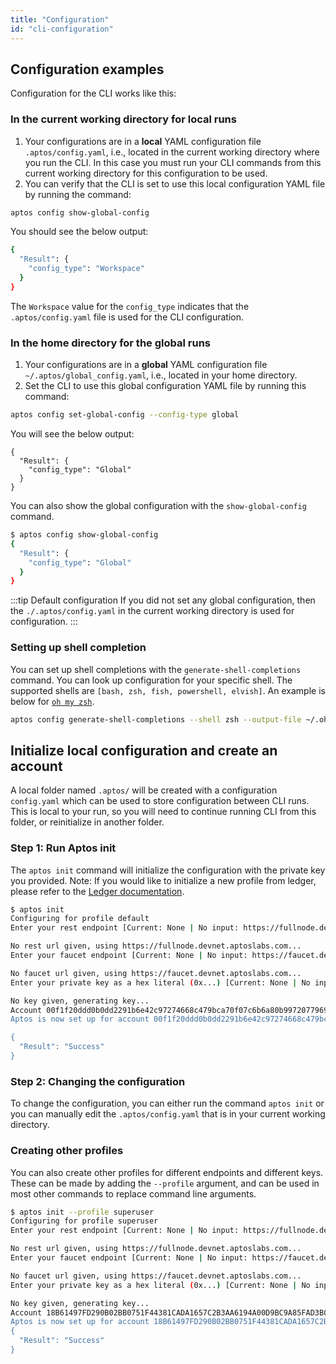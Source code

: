 ```yaml
---
title: "Configuration"
id: "cli-configuration"
---
```


## Configuration examples

Configuration for the CLI works like this:

### In the current working directory for local runs

1. Your configurations are in a **local** YAML configuration file `.aptos/config.yaml`, i.e., located in the current working directory where you run the CLI. In this case you must run your CLI commands from this current working directory for this configuration to be used.
2. You can verify that the CLI is set to use this local configuration YAML file by running the command:

```bash
aptos config show-global-config
```

You should see the below output:

```bash
{
  "Result": {
    "config_type": "Workspace"
  }
}
```

The `Workspace` value for the `config_type` indicates that the `.aptos/config.yaml` file is used for the CLI configuration.

### In the home directory for the global runs

1. Your configurations are in a **global** YAML configuration file `~/.aptos/global_config.yaml`, i.e., located in your home directory.
2. Set the CLI to use this global configuration YAML file by running this command:

```bash
aptos config set-global-config --config-type global
```

You will see the below output:

```
{
  "Result": {
    "config_type": "Global"
  }
}
```

You can also show the global configuration with the `show-global-config` command.

```bash
$ aptos config show-global-config
{
  "Result": {
    "config_type": "Global"
  }
}
```

:::tip Default configuration
If you did not set any global configuration, then the `./.aptos/config.yaml` in the current working directory is used for configuration.
:::

### Setting up shell completion

You can set up shell completions with the `generate-shell-completions` command. You can look up configuration for your specific shell. The supported shells are `[bash, zsh, fish, powershell, elvish]`. An example is below for [`oh my zsh`](https://ohmyz.sh/).

```bash
aptos config generate-shell-completions --shell zsh --output-file ~/.oh-my-zsh/completions/_aptos
```

## Initialize local configuration and create an account

A local folder named `.aptos/` will be created with a configuration `config.yaml` which can be used to store configuration between CLI runs. This is local to your run, so you will need to continue running CLI from this folder, or reinitialize in another folder.

### Step 1: Run Aptos init

The `aptos init` command will initialize the configuration with the private key you provided.
Note: If you would like to initialize a new profile from ledger, please refer to the [Ledger documentation](./use-aptos-ledger.md).

```bash
$ aptos init
Configuring for profile default
Enter your rest endpoint [Current: None | No input: https://fullnode.devnet.aptoslabs.com]

No rest url given, using https://fullnode.devnet.aptoslabs.com...
Enter your faucet endpoint [Current: None | No input: https://faucet.devnet.aptoslabs.com]

No faucet url given, using https://faucet.devnet.aptoslabs.com...
Enter your private key as a hex literal (0x...) [Current: None | No input: Generate new key (or keep one if present)]

No key given, generating key...
Account 00f1f20ddd0b0dd2291b6e42c97274668c479bca70f07c6b6a80b99720779696 doesn't exist, creating it and funding it with 10000 coins
Aptos is now set up for account 00f1f20ddd0b0dd2291b6e42c97274668c479bca70f07c6b6a80b99720779696!  Run `aptos help` for more information about commands

{
  "Result": "Success"
}
```

### Step 2: Changing the configuration

To change the configuration, you can either run the command `aptos init` or you can manually edit the `.aptos/config.yaml` that is in your current working directory.

### Creating other profiles

You can also create other profiles for different endpoints and different keys. These can be made by adding the `--profile` argument, and can be used in most other commands to replace command line arguments.

```bash
$ aptos init --profile superuser
Configuring for profile superuser
Enter your rest endpoint [Current: None | No input: https://fullnode.devnet.aptoslabs.com]

No rest url given, using https://fullnode.devnet.aptoslabs.com...
Enter your faucet endpoint [Current: None | No input: https://faucet.devnet.aptoslabs.com]

No faucet url given, using https://faucet.devnet.aptoslabs.com...
Enter your private key as a hex literal (0x...) [Current: None | No input: Generate new key (or keep one if present)]

No key given, generating key...
Account 18B61497FD290B02BB0751F44381CADA1657C2B3AA6194A00D9BC9A85FAD3B04 doesn't exist, creating it and funding it with 10000 coins
Aptos is now set up for account 18B61497FD290B02BB0751F44381CADA1657C2B3AA6194A00D9BC9A85FAD3B04!  Run `aptos help` for more information about commands
{
  "Result": "Success"
}
```
